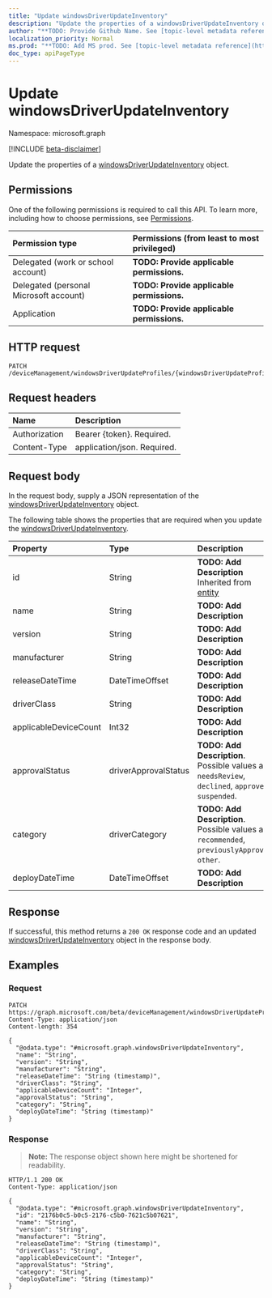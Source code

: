 ```yaml
---
title: "Update windowsDriverUpdateInventory"
description: "Update the properties of a windowsDriverUpdateInventory object."
author: "**TODO: Provide Github Name. See [topic-level metadata reference](https://msgo.azurewebsites.net/add/document/guidelines/metadata.html#topic-level-metadata)**"
localization_priority: Normal
ms.prod: "**TODO: Add MS prod. See [topic-level metadata reference](https://msgo.azurewebsites.net/add/document/guidelines/metadata.html#topic-level-metadata)**"
doc_type: apiPageType
---
```


# Update windowsDriverUpdateInventory
Namespace: microsoft.graph

[!INCLUDE [beta-disclaimer](../../includes/beta-disclaimer.md)]

Update the properties of a [windowsDriverUpdateInventory](../resources/intune-windowsdriverupdateinventory.md) object.

## Permissions
One of the following permissions is required to call this API. To learn more, including how to choose permissions, see [Permissions](/graph/permissions-reference).

|Permission type|Permissions (from least to most privileged)|
|:---|:---|
|Delegated (work or school account)|**TODO: Provide applicable permissions.**|
|Delegated (personal Microsoft account)|**TODO: Provide applicable permissions.**|
|Application|**TODO: Provide applicable permissions.**|

## HTTP request

<!-- {
  "blockType": "ignored"
}
-->
``` http
PATCH /deviceManagement/windowsDriverUpdateProfiles/{windowsDriverUpdateProfileId}/driverInventories/{windowsDriverUpdateInventoryId}
```

## Request headers
|Name|Description|
|:---|:---|
|Authorization|Bearer {token}. Required.|
|Content-Type|application/json. Required.|

## Request body
In the request body, supply a JSON representation of the [windowsDriverUpdateInventory](../resources/intune-windowsdriverupdateinventory.md) object.

The following table shows the properties that are required when you update the [windowsDriverUpdateInventory](../resources/intune-windowsdriverupdateinventory.md).

|Property|Type|Description|
|:---|:---|:---|
|id|String|**TODO: Add Description** Inherited from [entity](../resources/entity.md)|
|name|String|**TODO: Add Description**|
|version|String|**TODO: Add Description**|
|manufacturer|String|**TODO: Add Description**|
|releaseDateTime|DateTimeOffset|**TODO: Add Description**|
|driverClass|String|**TODO: Add Description**|
|applicableDeviceCount|Int32|**TODO: Add Description**|
|approvalStatus|driverApprovalStatus|**TODO: Add Description**. Possible values are: `needsReview`, `declined`, `approved`, `suspended`.|
|category|driverCategory|**TODO: Add Description**. Possible values are: `recommended`, `previouslyApproved`, `other`.|
|deployDateTime|DateTimeOffset|**TODO: Add Description**|



## Response

If successful, this method returns a `200 OK` response code and an updated [windowsDriverUpdateInventory](../resources/intune-windowsdriverupdateinventory.md) object in the response body.

## Examples

### Request
<!-- {
  "blockType": "request",
  "name": "update_windowsdriverupdateinventory"
}
-->
``` http
PATCH https://graph.microsoft.com/beta/deviceManagement/windowsDriverUpdateProfiles/{windowsDriverUpdateProfileId}/driverInventories/{windowsDriverUpdateInventoryId}
Content-Type: application/json
Content-length: 354

{
  "@odata.type": "#microsoft.graph.windowsDriverUpdateInventory",
  "name": "String",
  "version": "String",
  "manufacturer": "String",
  "releaseDateTime": "String (timestamp)",
  "driverClass": "String",
  "applicableDeviceCount": "Integer",
  "approvalStatus": "String",
  "category": "String",
  "deployDateTime": "String (timestamp)"
}
```


### Response
>**Note:** The response object shown here might be shortened for readability.
<!-- {
  "blockType": "response",
  "truncated": true
}
-->
``` http
HTTP/1.1 200 OK
Content-Type: application/json

{
  "@odata.type": "#microsoft.graph.windowsDriverUpdateInventory",
  "id": "2176b0c5-b0c5-2176-c5b0-7621c5b07621",
  "name": "String",
  "version": "String",
  "manufacturer": "String",
  "releaseDateTime": "String (timestamp)",
  "driverClass": "String",
  "applicableDeviceCount": "Integer",
  "approvalStatus": "String",
  "category": "String",
  "deployDateTime": "String (timestamp)"
}
```

